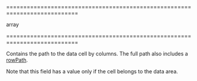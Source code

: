 <!--**
/*-------------------------------------------
    Auto-generated file. Do not modify.
-------------------------------------------

**-->
===========================================================================
<!--type-->array<!--/type-->
===========================================================================

<!--shortDescription-->
Contains the path to the data cell by columns. The full path also includes a [rowPath](/Documentation/ApiReference/UI_Widgets/dxPivotGrid/Pivot_Grid_Cell/#rowPath).
<!--/shortDescription-->

<!--fullDescription-->
Note that this field has a value only if the cell belongs to the data area.
<!--/fullDescription-->
